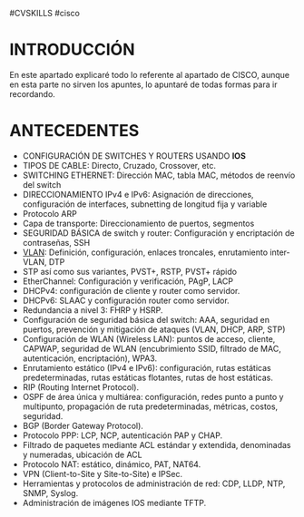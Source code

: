 #CVSKILLS  #cisco

# INTRODUCCIÓN

En este apartado explicaré todo lo referente al apartado de CISCO, aunque en esta parte no sirven los apuntes, lo apuntaré de todas formas para ir recordando.

# ANTECEDENTES

- CONFIGURACIÓN DE SWITCHES Y ROUTERS USANDO **IOS**
- TIPOS DE CABLE: Directo, Cruzado, Crossover, etc.
- SWITCHING ETHERNET: Dirección MAC, tabla MAC, métodos de reenvío del switch
- DIRECCIONAMIENTO IPv4 e IPv6: Asignación de direcciones, configuración de interfaces, subnetting de longitud fija y variable
- Protocolo ARP
- Capa de transporte: Direccionamiento de puertos, segmentos
- SEGURIDAD BÁSICA de switch y router: Configuración y encriptación de contraseñas, SSH
- [VLAN](vlan.md): Definición, configuración, enlaces troncales, enrutamiento inter-VLAN, DTP
- STP así como sus variantes, PVST+, RSTP, PVST+ rápido
- EtherChannel: Configuración y verificación, PAgP, LACP
- DHCPv4: configuración de cliente y router como servidor.
- DHCPv6: SLAAC y configuración router como servidor.
- Redundancia a nivel 3: FHRP y HSRP.
- Configuración de seguridad básica del switch: AAA, seguridad en puertos, prevención y mitigación de ataques (VLAN, DHCP, ARP, STP)
- Configuración de WLAN (Wireless LAN): puntos de acceso, cliente, CAPWAP, seguridad de WLAN (encubrimiento SSID, filtrado de MAC, autenticación, encriptación), WPA3.
- Enrutamiento estático (IPv4 e IPv6): configuración, rutas estáticas predeterminadas, rutas estáticas flotantes, rutas de host estáticas.
- RIP (Routing Internet Protocol).
- OSPF de área única y multiárea: configuración, redes punto a punto y multipunto, propagación de ruta predeterminadas, métricas, costos, seguridad.
- BGP (Border Gateway Protocol).
- Protocolo PPP: LCP, NCP, autenticación PAP y CHAP.
- Filtrado de paquetes mediante ACL estándar y extendida, denominadas y numeradas, ubicación de ACL
- Protocolo NAT: estático, dinámico, PAT, NAT64.
- VPN (Client-to-Site y Site-to-Site) e IPSec.
- Herramientas y protocolos de administración de red: CDP, LLDP, NTP, SNMP, Syslog.
- Administración de imágenes IOS mediante TFTP.